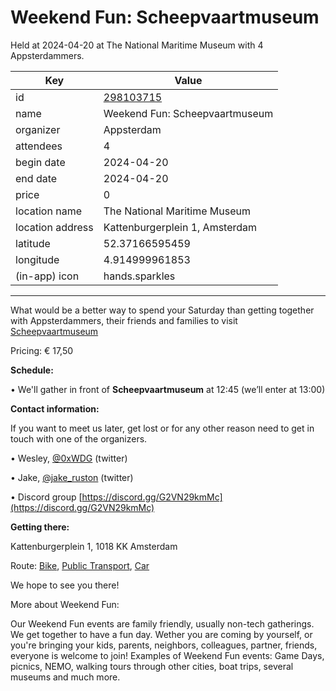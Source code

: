 # Weekend Fun: Scheepvaartmuseum
Held at 2024-04-20 at The National Maritime Museum with 4 Appsterdammers.
        
|Key|Value
|---|---|
|id|[298103715](https://www.meetup.com/appsterdam/events/298103715/)|
|name|Weekend Fun: Scheepvaartmuseum|
|organizer|Appsterdam|
|attendees|4|
|begin date|2024-04-20|
|end date|2024-04-20|
|price|0|
|location name|The National Maritime Museum|
|location address|Kattenburgerplein 1, Amsterdam|
|latitude|52.37166595459|
|longitude|4.914999961853|
|(in-app) icon|hands.sparkles|

---

What would be a better way to spend your Saturday than getting together with Appsterdammers, their friends and families to visit [Scheepvaartmuseum](https://www.hetscheepvaartmuseum.com/visit)

Pricing: € 17,50

**Schedule:**

• We'll gather in front of **Scheepvaartmuseum** at 12:45 (we’ll enter at 13:00)

**Contact information:**

If you want to meet us later, get lost or for any other reason need to get in touch with one of the organizers.

• Wesley, [@0xWDG](http://twitter.com/0xWDG/) (twitter)

• Jake, [@jake_ruston](http://twitter.com/jake_ruston/) (twitter)

• Discord group [https://discord.gg/G2VN29kmMc](https://discord.gg/G2VN29kmMc)

**Getting there:**

Kattenburgerplein 1, 1018 KK Amsterdam

Route: [Bike](http://maps.apple.com/?daddr=Kattenburgerplein%201%2C%201018%20KK%20Amsterdam&amp;t=m&amp;dirflg=b), [Public Transport](http://maps.apple.com/?daddr=Kattenburgerplein%201%2C%201018%20KK%20Amsterdam&amp;t=m&amp;dirflg=r), [Car](http://maps.apple.com/?daddr=Kattenburgerplein%201%2C%201018%20KK%20Amsterdam&amp;t=m&amp;dirflg=d)

We hope to see you there!

More about Weekend Fun:

Our Weekend Fun events are family friendly, usually non-tech gatherings. We get together to have a fun day. Wether you are coming by yourself, or you're bringing your kids, parents, neighbors, colleagues, partner, friends, everyone is welcome to join! Examples of Weekend Fun events: Game Days, picnics, NEMO, walking tours through other cities, boat trips, several museums and much more. 
